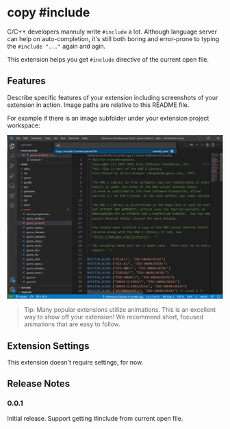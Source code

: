 # copy #include

C/C++ developers mannuly write `#include` a lot. Although language server can help on auto-completion, it's still both boring and error-prone to typing the `#include "..."` again and agin.

This extension helps you get `#include` directive of the current open file. 

## Features

Describe specific features of your extension including screenshots of your extension in action. Image paths are relative to this README file.

For example if there is an image subfolder under your extension project workspace:

![get-include-from-command-palette](docs/call-from-command-palette-current-file.png)

> Tip: Many popular extensions utilize animations. This is an excellent way to show off your extension! We recommend short, focused animations that are easy to follow.

## Extension Settings

This extension doesn't require settings, for now.

## Release Notes

### 0.0.1

Initial release. Support getting #include from current open file.

